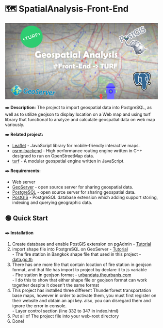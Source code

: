 # :world_map: SpatialAnalysis-Front-End
![Geospatial Analysis](assets/img/Cover.jpg)

**:black_nib: Description:**
The project to import geospatial data into PostgreSQL, as well as to utilize geojson to display location on a Web map and using turf library that functional to analyze and calculate geospatial data on web map variously.

**:black_nib: Related project:**
- [Leaflet](https://github.com/Leaflet/Leaflet) - JavaScript library for mobile-friendly interactive maps.
- [osrm-backend](https://github.com/Project-OSRM/osrm-backend) - High performance routing engine written in C++ designed to run on OpenStreetMap data.
- [turf](https://github.com/Turfjs/turf) - A modular geospatial engine written in JavaScript.

**:black_nib: Requirements:**
- Web server 
- [GeoServer](https://geoserver.org/) - open source server for sharing geospatial data.
- [PostgreSQL](https://www.postgresql.org/) - open source server for sharing geospatial data.
- [PostGIS](https://postgis.net/) - PostgreSQL database extension which adding support storing, indexing and querying geographic data.

## :green_circle: Quick Start
**:black_nib: Installation**
1. Create database and enable PostGIS extension on pgAdmin - [Tutorial](https://github.com/gimleng/GeospatialAnalysis-Front-End-TURFJS/wiki/Setup-PostgreSQL-and-create-PostGIS-database-to-store-shape-file)
2. import shape file into PostgreSQL on GeoServer - [Tutorial](https://github.com/gimleng/GeospatialAnalysis-Front-End-TURFJS/wiki/import-shape-file-into-PostgreSQL-on-GeoServer) <br> - The fire station in Bangkok shape file that used in this project - [data.go.th](https://data.go.th/dataset/fire_station)
3. There has one more file that contain location of fire station in geojson format, and that file has import to project by declare it to js variable <br> - Fire station in geojson format - [urbandata.theurbanis.com](https://urbandata.theurbanis.com/files/4/27) <br> - I do this to show that either shape file or geojson format can work together despite it doesn't the same format
4. This project has installed three different Thunderforest transportation base maps, however in order to activate them, you must first register on their website and obtain an api key. also, you can disregard them and ignore the error in console. <br> - Layer control section (line 332 to 347 in index.html)
5. Put all of The project file into your web-root directory
6. Done!
